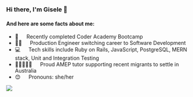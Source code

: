 ### Hi there, I'm Gisele 👋

#### And here are some facts about me:

- 🧠 &emsp; Recently completed Coder Academy Bootcamp
- 💪🏾 &emsp; Production Engineer switching career to Software Development
- 💻 &emsp; Tech skills include Ruby on Rails, JavaScript, PostgreSQL, MERN stack, Unit and Integration Testing
- 👩🏿‍🤝‍👩🏽 &emsp; Proud AMEP tutor supporting recent migrants to settle in Australia
- 😊 &emsp; Pronouns: she/her

<a href="https://www.linkedin.com/in/limagisele"><img src="https://img.shields.io/badge/linkedin-%230077B5.svg?style=for-the-badge&logo=linkedin&logoColor=white"></a>
<!--
**limagisele/limagisele** is a ✨ _special_ ✨ repository because its `README.md` (this file) appears on your GitHub profile.

Here are some ideas to get you started:

- 🔭 I’m currently working on ...
- 🌱 I’m currently learning ...
- 👯 I’m looking to collaborate on ...
- 🤔 I’m looking for help with ...
- 💬 Ask me about ...
- 📫 How to reach me: ...
- 😄 Pronouns: ...
- ⚡ Fun fact: ...
-->
